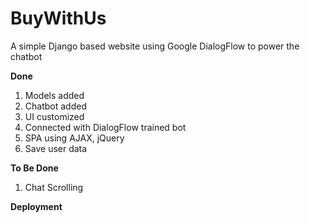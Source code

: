 # BuyWithUs

A simple Django based website using Google DialogFlow to power the chatbot

**Done**
1. Models added
2. Chatbot added
3. UI customized
4. Connected with DialogFlow trained bot
5. SPA using AJAX, jQuery
6. Save user data

**To Be Done**
1. Chat Scrolling

**Deployment**

